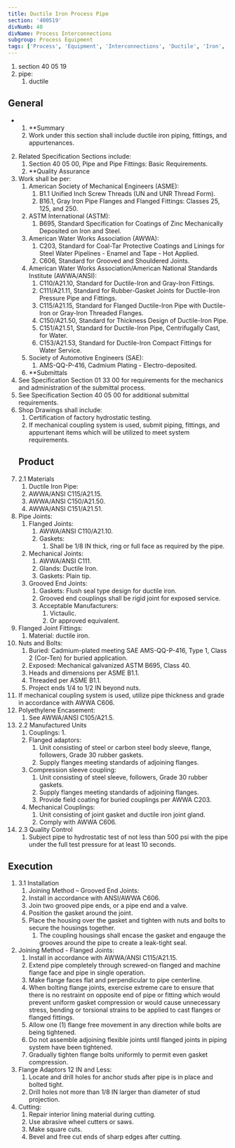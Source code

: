 ```yaml
---
title: Ductile Iron Process Pipe
section: '400519'
divNumb: 40
divName: Process Interconnections
subgroup: Process Equipment
tags: ['Process', 'Equipment', 'Interconnections', 'Ductile', 'Iron', 'Pipe']
---
```


   1. section 40 05 19
   1. pipe:
      1. ductile

## General


* 
	1. **Summary
   1. Work under this section shall include ductile iron piping, fittings, and appurtenances. 
2. Related Specification Sections include:
	1. Section 40 05 00, Pipe and Pipe Fittings: Basic Requirements.
	2. **Quality Assurance
3. Work shall be per:
	1. American Society of Mechanical Engineers (ASME):
		1. B1.1 Unified Inch Screw Threads (UN and UNR Thread Form).
		2. B16.1, Gray Iron Pipe Flanges and Flanged Fittings: Classes 25, 125, and 250.
	2. ASTM International (ASTM):
		1. B695, Standard Specification for Coatings of Zinc Mechanically Deposited on Iron and Steel.
	3. American Water Works Association (AWWA):
		1. C203, Standard for Coal-Tar Protective Coatings and Linings for Steel Water Pipelines - Enamel and Tape - Hot Applied.
		2. C606, Standard for Grooved and Shouldered Joints.
	4. American Water Works Association/American National Standards Institute (AWWA/ANSI):
		1. C110/A21.10, Standard for Ductile-Iron and Gray-Iron Fittings.
		2. C111/A21.11, Standard for Rubber-Gasket Joints for Ductile-Iron Pressure Pipe and Fittings.
		3. C115/A21.15, Standard for Flanged Ductile-Iron Pipe with Ductile-Iron or Gray-Iron Threaded Flanges.
		4. C150/A21.50, Standard for Thickness Design of Ductile-Iron Pipe.
		5. C151/A21.51, Standard for Ductile-Iron Pipe, Centrifugally Cast, for Water.
		6. C153/A21.53, Standard for Ductile-Iron Compact Fittings for Water Service.
	5. Society of Automotive Engineers (SAE):
		1. AMS-QQ-P-416, Cadmium Plating - Electro-deposited.
	6. **Submittals
4. See Specification Section 01 33 00 for requirements for the mechanics and administration of the submittal process.
5. See Specification Section 40 05 00 for additional submittal requirements.
6. Shop Drawings shall include:
	1. Certification of factory hydrostatic testing.
	2. If mechanical coupling system is used, submit piping, fittings, and appurtenant items which will be utilized to meet system requirements.
   ## Product
1. 2.1 Materials
   1. Ductile Iron Pipe:
	1. AWWA/ANSI C115/A21.15.
	2. AWWA/ANSI C150/A21.50.
	3. AWWA/ANSI C151/A21.51.
2. Pipe Joints:
	1. Flanged Joints:
		1. AWWA/ANSI C110/A21.10.
		2. Gaskets: 
			1. Shall be 1/8 IN thick, ring or full face as required by the pipe.
	2. Mechanical Joints:
		1. AWWA/ANSI C111.
		2. Glands: Ductile Iron.
		3. Gaskets: Plain tip.
	3. Grooved End Joints:
		1. Gaskets: Flush seal type design for ductile iron.
		2. Grooved end couplings shall be rigid joint for exposed service. 
		3. Acceptable Manufacturers:
			1. Victaulic.
			2. Or approved equivalent.
3. Flanged Joint Fittings:
	1. Material: ductile iron.
4. Nuts and Bolts:
	1. Buried: Cadmium-plated meeting SAE AMS-QQ-P-416, Type 1, Class 2 (Cor-Ten) for buried application.
	2. Exposed: Mechanical galvanized ASTM B695, Class 40.
	3. Heads and dimensions per ASME B1.1.
	4. Threaded per ASME B1.1.
	5. Project ends 1/4 to 1/2 IN beyond nuts.
5. If mechanical coupling system is used, utilize pipe thickness and grade in accordance with AWWA C606.
6. Polyethylene Encasement:
      1. See AWWA/ANSI C105/A21.5.
1. 2.2 Manufactured Units
   1. Couplings:
      1. 
	1. Flanged adaptors:
		1. Unit consisting of steel or carbon steel body sleeve, flange, followers, Grade 30 rubber gaskets.
		2. Supply flanges meeting standards of adjoining flanges.
	2. Compression sleeve coupling:
		1. Unit consisting of steel sleeve, followers, Grade 30 rubber gaskets.
		2. Supply flanges meeting standards of adjoining flanges.
		3. Provide field coating for buried couplings per AWWA C203.
	3. Mechanical Couplings:
		1. Unit consisting of joint gasket and ductile iron joint gland.
		2. Comply with AWWA C606.
1. 2.3 Quality Control
   1. Subject pipe to hydrostatic test of not less than 500 psi with the pipe under the full test pressure for at least 10 seconds. 


## Execution

1. 3.1 Installation
   1. Joining Method – Grooved End Joints:
	1. Install in accordance with ANSI/AWWA C606.
	2. Join two grooved pipe ends, or a pipe end and a valve.
	3. Position the gasket around the joint. 
	4. Place the housing over the gasket and tighten with nuts and bolts to secure the housings together. 
		1. The coupling housings shall encase the gasket and engauge the grooves around the pipe to create a leak-tight seal.
2. Joining Method - Flanged Joints:
	1. Install in accordance with AWWA/ANSI C115/A21.15.
	2. Extend pipe completely through screwed-on flanged and machine flange face and pipe in single operation.
	3. Make flange faces flat and perpendicular to pipe centerline.
	4. When bolting flange joints, exercise extreme care to ensure that there is no restraint on opposite end of pipe or fitting which would prevent uniform gasket compression or would cause unnecessary stress, bending or torsional strains to be applied to cast flanges or flanged fittings.
	5. Allow one (1) flange free movement in any direction while bolts are being tightened.
	6. Do not assemble adjoining flexible joints until flanged joints in piping system have been tightened.
	7. Gradually tighten flange bolts uniformly to permit even gasket compression.
3. Flange Adaptors 12 IN and Less:
	1. Locate and drill holes for anchor studs after pipe is in place and bolted tight.
	2. Drill holes not more than 1/8 IN larger than diameter of stud projection.
4. Cutting:
	1. Repair interior lining material during cutting.
	2. Use abrasive wheel cutters or saws.
	3. Make square cuts.
	4. Bevel and free cut ends of sharp edges after cutting.

